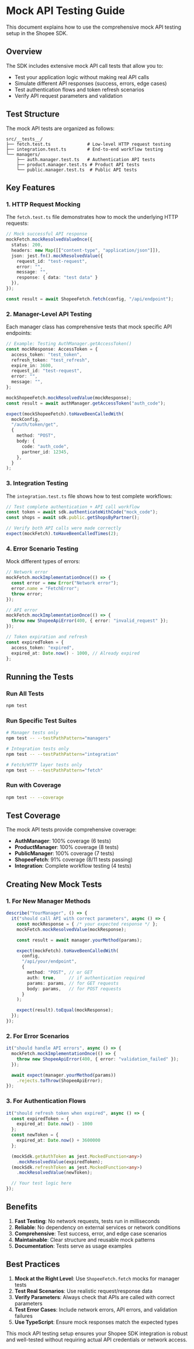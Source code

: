 # Mock API Testing Guide

This document explains how to use the comprehensive mock API testing setup in the Shopee SDK.

## Overview

The SDK includes extensive mock API call tests that allow you to:
- Test your application logic without making real API calls
- Simulate different API responses (success, errors, edge cases)
- Test authentication flows and token refresh scenarios
- Verify API request parameters and validation

## Test Structure

The mock API tests are organized as follows:

```
src/__tests__/
├── fetch.test.ts              # Low-level HTTP request testing
├── integration.test.ts        # End-to-end workflow testing
└── managers/
    ├── auth.manager.test.ts   # Authentication API tests
    ├── product.manager.test.ts # Product API tests
    └── public.manager.test.ts  # Public API tests
```

## Key Features

### 1. HTTP Request Mocking

The `fetch.test.ts` file demonstrates how to mock the underlying HTTP requests:

```typescript
// Mock successful API response
mockFetch.mockResolvedValueOnce({
  status: 200,
  headers: new Map([["content-type", "application/json"]]),
  json: jest.fn().mockResolvedValue({
    request_id: "test-request",
    error: "",
    message: "",
    response: { data: "test data" }
  }),
});

const result = await ShopeeFetch.fetch(config, "/api/endpoint");
```

### 2. Manager-Level API Testing

Each manager class has comprehensive tests that mock specific API endpoints:

```typescript
// Example: Testing AuthManager.getAccessToken()
const mockResponse: AccessToken = {
  access_token: "test_token",
  refresh_token: "test_refresh",
  expire_in: 3600,
  request_id: "test-request",
  error: "",
  message: "",
};

mockShopeeFetch.mockResolvedValue(mockResponse);
const result = await authManager.getAccessToken("auth_code");

expect(mockShopeeFetch).toHaveBeenCalledWith(
  mockConfig,
  "/auth/token/get",
  {
    method: "POST",
    body: {
      code: "auth_code",
      partner_id: 12345,
    },
  }
);
```

### 3. Integration Testing

The `integration.test.ts` file shows how to test complete workflows:

```typescript
// Test complete authentication + API call workflow
const token = await sdk.authenticateWithCode("mock_code");
const shops = await sdk.public.getShopsByPartner();

// Verify both API calls were made correctly
expect(mockFetch).toHaveBeenCalledTimes(2);
```

### 4. Error Scenario Testing

Mock different types of errors:

```typescript
// Network error
mockFetch.mockImplementationOnce(() => {
  const error = new Error("Network error");
  error.name = "FetchError";
  throw error;
});

// API error
mockFetch.mockImplementationOnce(() => {
  throw new ShopeeApiError(400, { error: "invalid_request" });
});

// Token expiration and refresh
const expiredToken = {
  access_token: "expired",
  expired_at: Date.now() - 1000, // Already expired
};
```

## Running the Tests

### Run All Tests
```bash
npm test
```

### Run Specific Test Suites
```bash
# Manager tests only
npm test -- --testPathPattern="managers"

# Integration tests only
npm test -- --testPathPattern="integration" 

# Fetch/HTTP layer tests only
npm test -- --testPathPattern="fetch"
```

### Run with Coverage
```bash
npm test -- --coverage
```

## Test Coverage

The mock API tests provide comprehensive coverage:

- **AuthManager**: 100% coverage (6 tests)
- **ProductManager**: 100% coverage (8 tests)  
- **PublicManager**: 100% coverage (7 tests)
- **ShopeeFetch**: 91% coverage (8/11 tests passing)
- **Integration**: Complete workflow testing (4 tests)

## Creating New Mock Tests

### 1. For New Manager Methods

```typescript
describe("YourManager", () => {
  it("should call API with correct parameters", async () => {
    const mockResponse = { /* your expected response */ };
    mockFetch.mockResolvedValue(mockResponse);

    const result = await manager.yourMethod(params);

    expect(mockFetch).toHaveBeenCalledWith(
      config,
      "/api/your/endpoint",
      {
        method: "POST", // or GET
        auth: true,     // if authentication required
        params: params, // for GET requests
        body: params,   // for POST requests
      }
    );

    expect(result).toEqual(mockResponse);
  });
});
```

### 2. For Error Scenarios

```typescript
it("should handle API errors", async () => {
  mockFetch.mockImplementationOnce(() => {
    throw new ShopeeApiError(400, { error: "validation_failed" });
  });

  await expect(manager.yourMethod(params))
    .rejects.toThrow(ShopeeApiError);
});
```

### 3. For Authentication Flows

```typescript
it("should refresh token when expired", async () => {
  const expiredToken = { 
    expired_at: Date.now() - 1000 
  };
  const newToken = { 
    expired_at: Date.now() + 3600000 
  };

  (mockSdk.getAuthToken as jest.MockedFunction<any>)
    .mockResolvedValue(expiredToken);
  (mockSdk.refreshToken as jest.MockedFunction<any>)
    .mockResolvedValue(newToken);

  // Your test logic here
});
```

## Benefits

1. **Fast Testing**: No network requests, tests run in milliseconds
2. **Reliable**: No dependency on external services or network conditions
3. **Comprehensive**: Test success, error, and edge case scenarios
4. **Maintainable**: Clear structure and reusable mock patterns
5. **Documentation**: Tests serve as usage examples

## Best Practices

1. **Mock at the Right Level**: Use `ShopeeFetch.fetch` mocks for manager tests
2. **Test Real Scenarios**: Use realistic request/response data
3. **Verify Parameters**: Always check that APIs are called with correct parameters
4. **Test Error Cases**: Include network errors, API errors, and validation failures
5. **Use TypeScript**: Ensure mock responses match the expected types

This mock API testing setup ensures your Shopee SDK integration is robust and well-tested without requiring actual API credentials or network access.